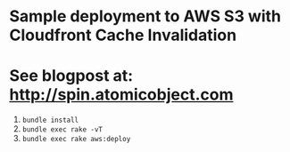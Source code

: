 # Sample deployment to AWS S3 with Cloudfront Cache Invalidation
# See blogpost at: http://spin.atomicobject.com

1. `bundle install`
1. `bundle exec rake -vT`
1. `bundle exec rake aws:deploy`
